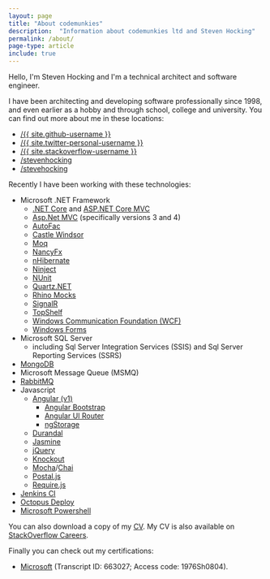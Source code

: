 ```yaml
---
layout: page
title: "About codemunkies"
description:  "Information about codemunkies ltd and Steven Hocking"
permalink: /about/
page-type: article
include: true
---
```


Hello, I'm Steven Hocking and I'm a technical architect and software engineer.

I have been architecting and developing software professionally since 1998, and even earlier as a hobby and through school, college and university. You can find out more about me in these locations:

<ul class="about contact">
  <li>
    <span class="li icon github">
      <i class="fab fa-github"></i>
    </span>
    <a href="https://github.com/{{ site.github-username }}">
      <span class="username">/{{ site.github-username }}</span>
    </a>
  </li>
  <li>
    <span class="li icon twitter">
      <i class="fab fa-twitter"></i>
    </span>
    <a href="https://twitter.com/{{ site.twitter-personal-username }}">
      <span class="username">/{{ site.twitter-personal-username }}</span>
    </a>
  </li>
  <li>
    <span class="li icon stack-overflow">
      <i class="fab fa-stack-overflow"></i>
    </span>
    <a href="http://stackoverflow.com/users/{{ site.stackoverflow-userid }}/{{ site.stackoverflow-username }}">
      <span class="username">/{{ site.stackoverflow-username }}</span>
    </a>
  </li>
  <li>
    <span class="li icon linked-in">
      <i class="fab fa-linkedin-in"></i>
    </span>
    <a href="https://www.linkedin.com/in/stevenhocking">
      <span class="username">/stevenhocking</span>
    </a>
  </li>
  <li>
    <span class="li icon keybase">
      <i class="fab fa-keybase"></i>
    </span>
    <a href="https://keybase.io/stevehocking">
      <span class="username">/stevehocking</span>
    </a>
  </li>
</ul>

Recently I have been working with these technologies:

*	Microsoft .NET Framework
    * [.NET Core](https://www.microsoft.com/net/core/platform) and [ASP.NET Core MVC](http://www.asp.net/core)
    * [Asp.Net MVC](http://www.asp.net/mvc) (specifically versions 3 and 4)
    * [AutoFac](http://autofac.org/)
    * [Castle Windsor](http://www.castleproject.org/projects/windsor/)
    * [Moq](http://www.moqthis.com/)
    * [NancyFx](http://nancyfx.org/)
    * [nHibernate](http://nhibernate.info/)
    * [Ninject](http://www.ninject.org/)
    * [NUnit](http://www.nunit.org/)
    * [Quartz.NET](http://www.quartz-scheduler.net/)
    * [Rhino Mocks](http://www.hibernatingrhinos.com/oss/rhino-mocks)
    * [SignalR](http://www.asp.net/signalr)
    * [TopShelf](http://topshelf-project.com/)
    * [Windows Communication Foundation (WCF)](https://msdn.microsoft.com/en-us/library/ms731082(v=vs.110).aspx)
    * [Windows Forms](https://msdn.microsoft.com/en-us/library/dd30h2yb(v=vs.110).aspx)
* Microsoft SQL Server
    * including Sql Server Integration Services (SSIS) and Sql Server Reporting Services (SSRS)
* [MongoDB](https://www.mongodb.com/)
* Microsoft Message Queue (MSMQ)
* [RabbitMQ](https://www.rabbitmq.com/)
*	Javascript
    * [Angular (v1)](https://angularjs.org/)
        * [Angular Bootstrap](https://angular-ui.github.io/bootstrap/)
        * [Angular UI Router](https://ui-router.github.io/)
        * [ngStorage](https://github.com/gsklee/ngStorage)
    * [Durandal](http://durandaljs.com/)
    * [Jasmine](http://jasmine.github.io/)
    * [jQuery](https://jquery.com/)
    * [Knockout](http://knockoutjs.com/)
    * [Mocha](https://mochajs.org/)/[Chai](http://chaijs.com/)
    * [Postal.js](https://github.com/postaljs)
    * [Require.js](http://requirejs.org/)
* [Jenkins CI](https://jenkins.io/)
* [Octopus Deploy](https://octopus.com/)
* [Microsoft Powershell](https://msdn.microsoft.com/en-us/powershell/mt173057.aspx)

You can also download a copy of my [CV](/assets/2019-03-17-steven-hocking-cv.pdf). My CV is also available on [StackOverflow Careers](http://careers.stackoverflow.com/stevehocking).

Finally you can check out my certifications:

* [Microsoft](https://mcp.microsoft.com/authenticate/validatemcp.aspx) (Transcript ID: 663027; Access code: 1976Sh0804).

